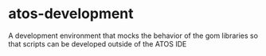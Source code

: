 # atos-development
A development environment that mocks the behavior of the gom libraries so that scripts can be developed outside of the ATOS IDE
